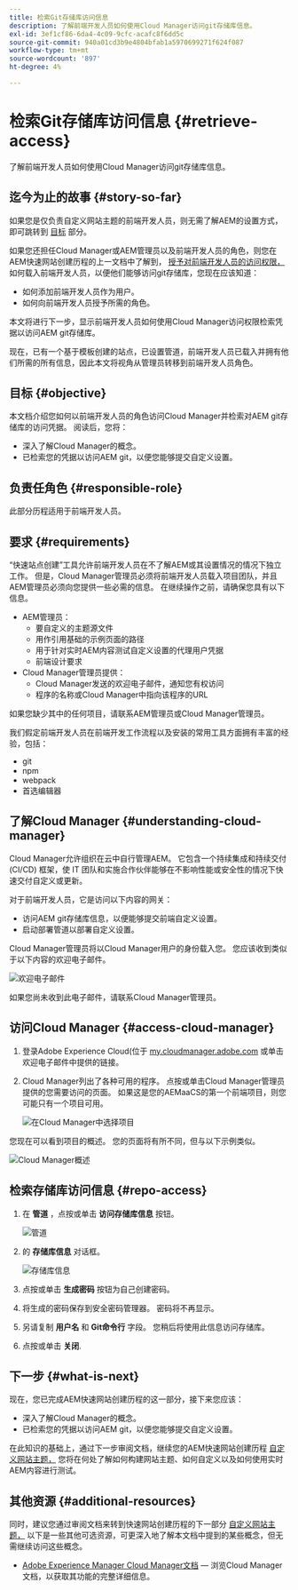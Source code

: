 ```yaml
---
title: 检索Git存储库访问信息
description: 了解前端开发人员如何使用Cloud Manager访问git存储库信息。
exl-id: 3ef1cf86-6da4-4c09-9cfc-acafc8f6dd5c
source-git-commit: 940a01cd3b9e4804bfab1a5970699271f624f087
workflow-type: tm+mt
source-wordcount: '897'
ht-degree: 4%

---
```


# 检索Git存储库访问信息 {#retrieve-access}

了解前端开发人员如何使用Cloud Manager访问git存储库信息。

## 迄今为止的故事 {#story-so-far}

如果您是仅负责自定义网站主题的前端开发人员，则无需了解AEM的设置方式，即可跳转到 [目标](#objective) 部分。

如果您还担任Cloud Manager或AEM管理员以及前端开发人员的角色，则您在AEM快速网站创建历程的上一文档中了解到， [授予对前端开发人员的访问权限，](grant-access.md) 如何载入前端开发人员，以便他们能够访问git存储库，您现在应该知道：

* 如何添加前端开发人员作为用户。
* 如何向前端开发人员授予所需的角色。

本文将进行下一步，显示前端开发人员如何使用Cloud Manager访问权限检索凭据以访问AEM git存储库。

现在，已有一个基于模板创建的站点，已设置管道，前端开发人员已载入并拥有他们所需的所有信息，因此本文将视角从管理员转移到前端开发人员角色。

## 目标 {#objective}

本文档介绍您如何以前端开发人员的角色访问Cloud Manager并检索对AEM git存储库的访问凭据。 阅读后，您将：

* 深入了解Cloud Manager的概念。
* 已检索您的凭据以访问AEM git，以便您能够提交自定义设置。

## 负责任角色 {#responsible-role}

此部分历程适用于前端开发人员。

## 要求 {#requirements}

“快速站点创建”工具允许前端开发人员在不了解AEM或其设置情况的情况下独立工作。 但是，Cloud Manager管理员必须将前端开发人员载入项目团队，并且AEM管理员必须向您提供一些必需的信息。 在继续操作之前，请确保您具有以下信息。

* AEM管理员：
   * 要自定义的主题源文件
   * 用作引用基础的示例页面的路径
   * 用于针对实时AEM内容测试自定义设置的代理用户凭据
   * 前端设计要求
* Cloud Manager管理员提供：
   * Cloud Manager发送的欢迎电子邮件，通知您有权访问
   * 程序的名称或Cloud Manager中指向该程序的URL

如果您缺少其中的任何项目，请联系AEM管理员或Cloud Manager管理员。

我们假定前端开发人员在前端开发工作流程以及安装的常用工具方面拥有丰富的经验，包括：

* git
* npm
* webpack
* 首选编辑器

## 了解Cloud Manager {#understanding-cloud-manager}

Cloud Manager允许组织在云中自行管理AEM。 它包含一个持续集成和持续交付 (CI/CD) 框架，使 IT 团队和实施合作伙伴能够在不影响性能或安全性的情况下快速交付自定义或更新。

对于前端开发人员，它是访问以下内容的网关：

* 访问AEM git存储库信息，以便能够提交前端自定义设置。
* 启动部署管道以部署自定义设置。

Cloud Manager管理员将以Cloud Manager用户的身份载入您。 您应该收到类似于以下内容的欢迎电子邮件。

![欢迎电子邮件](assets/welcome-email.png)

如果您尚未收到此电子邮件，请联系Cloud Manager管理员。

## 访问Cloud Manager {#access-cloud-manager}

1. 登录Adobe Experience Cloud(位于 [my.cloudmanager.adobe.com](https://my.cloudmanager.adobe.com/) 或单击欢迎电子邮件中提供的链接。

1. Cloud Manager列出了各种可用的程序。 点按或单击Cloud Manager管理员提供的您需要访问的页面。 如果这是您的AEMaaCS的第一个前端项目，则您可能只有一个项目可用。

   ![在Cloud Manager中选择项目](assets/cloud-manager-select-program.png)

您现在可以看到项目的概述。 您的页面将有所不同，但与以下示例类似。

![Cloud Manager概述](assets/cloud-manager-overview.png)

## 检索存储库访问信息 {#repo-access}

1. 在 **管道** ，点按或单击 **访问存储库信息** 按钮。

   ![管道](assets/pipelines-repo-info.png)

1. 的 **存储库信息** 对话框。

   ![存储库信息](assets/repo-info.png)

1. 点按或单击 **生成密码** 按钮为自己创建密码。

1. 将生成的密码保存到安全密码管理器。 密码将不再显示。

1. 另请复制 **用户名** 和 **Git命令行** 字段。 您稍后将使用此信息访问存储库。

1. 点按或单击 **关闭**.

## 下一步 {#what-is-next}

现在，您已完成AEM快速网站创建历程的这一部分，接下来您应该：

* 深入了解Cloud Manager的概念。
* 已检索您的凭据以访问AEM git，以便您能够提交自定义设置。

在此知识的基础上，通过下一步审阅文档，继续您的AEM快速网站创建历程 [自定义网站主题，](customize-theme.md) 您将在何处了解如何构建网站主题、如何自定义以及如何使用实时AEM内容进行测试。

## 其他资源 {#additional-resources}

同时，建议您通过审阅文档来转到快速网站创建历程的下一部分 [自定义网站主题，](customize-theme.md) 以下是一些其他可选资源，可更深入地了解本文档中提到的某些概念，但无需继续访问这些概念。

* [Adobe Experience Manager Cloud Manager文档](https://experienceleague.adobe.com/docs/experience-manager-cloud-manager/using/introduction-to-cloud-manager.html?lang=zh-Hans)  — 浏览Cloud Manager文档，以获取其功能的完整详细信息。
